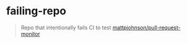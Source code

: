 # failing-repo
> Repo that intentionally fails CI to test [mattpjohnson/pull-request-monitor](https://github.com/mattpjohnson/pull-request-monitor)
